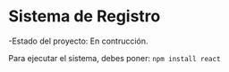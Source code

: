 <h1>Sistema de Registro</h1>
-Estado del proyecto: En contrucción.

Para ejecutar el sistema, debes poner:
```npm install react```
